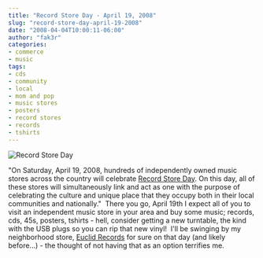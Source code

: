 ```yaml
---
title: "Record Store Day - April 19, 2008"
slug: "record-store-day-april-19-2008"
date: "2008-04-04T10:00:11-06:00"
author: "fak3r"
categories:
- commerce
- music
tags:
- cds
- community
- local
- mom and pop
- music stores
- posters
- record stores
- records
- tshirts
---
```


![Record Store Day](http://www.fak3r.com/wp-content/uploads/2008/03/339718370.jpeg)


"On Saturday, April 19, 2008, hundreds of independently owned music stores across the country will celebrate [Record Store Day](http://www.recordstoreday.com/).  On this day, all of these stores will simultaneously link and act as one with the purpose of celebrating the culture and unique place that they occupy both in their local communities and nationally."  There you go, April 19th I expect all of you to visit an independent music store in your area and buy some music; records, cds, 45s, posters, tshirts - hell, consider getting a new turntable, the kind with the USB plugs so you can rip that new vinyl!  I'll be swinging by my neighborhood store, [Euclid Records](http://www.euclidrecords.com/) for sure on that day (and likely before...) - the thought of not having that as an option terrifies me.
